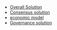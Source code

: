 - [Overall Solution](/en-us/Introduction/[English]-PlatON_overall_solution.md)
- [Consensus solution](/en-us/Introduction/[English]-PlatON_consensus_solution.md)
- [economic model](/en-us/Introduction/[English]-economic_model.md)
- [Governance solution](/en-us/Introduction/[English]-PlatON_governance_solution.md)
